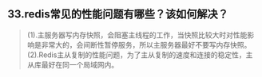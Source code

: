 ## 33.redis常见的性能问题有哪些？该如何解决？
>(1).主服务器写内存快照，会阻塞主线程的工作，当快照比较大时对性能影响是非常大的，会间断性暂停服务，所以主服务器最好不要写内存快照。                
 (2).Redis主从复制的性能问题，为了主从复制的速度和连接的稳定性，主从库最好在同一个局域网内。  
